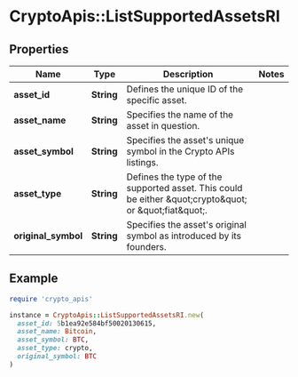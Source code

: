 # CryptoApis::ListSupportedAssetsRI

## Properties

| Name | Type | Description | Notes |
| ---- | ---- | ----------- | ----- |
| **asset_id** | **String** | Defines the unique ID of the specific asset. |  |
| **asset_name** | **String** | Specifies the name of the asset in question. |  |
| **asset_symbol** | **String** | Specifies the asset&#39;s unique symbol in the Crypto APIs listings. |  |
| **asset_type** | **String** | Defines the type of the supported asset. This could be either \&quot;crypto\&quot; or \&quot;fiat\&quot;. |  |
| **original_symbol** | **String** | Specifies the asset&#39;s original symbol as introduced by its founders. |  |

## Example

```ruby
require 'crypto_apis'

instance = CryptoApis::ListSupportedAssetsRI.new(
  asset_id: 5b1ea92e584bf50020130615,
  asset_name: Bitcoin,
  asset_symbol: BTC,
  asset_type: crypto,
  original_symbol: BTC
)
```

